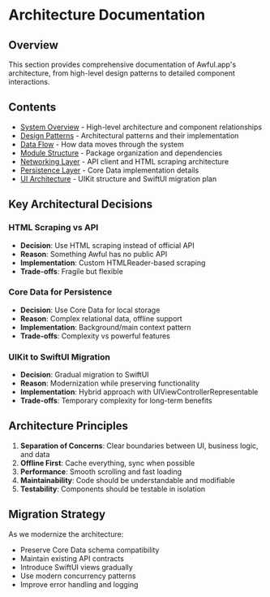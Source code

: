 # Architecture Documentation

## Overview

This section provides comprehensive documentation of Awful.app's architecture, from high-level design patterns to detailed component interactions.

## Contents

- [System Overview](./system-overview.md) - High-level architecture and component relationships
- [Design Patterns](./design-patterns.md) - Architectural patterns and their implementation
- [Data Flow](./data-flow.md) - How data moves through the system
- [Module Structure](./module-structure.md) - Package organization and dependencies
- [Networking Layer](./networking-layer.md) - API client and HTML scraping architecture
- [Persistence Layer](./persistence-layer.md) - Core Data implementation details
- [UI Architecture](./ui-architecture.md) - UIKit structure and SwiftUI migration plan

## Key Architectural Decisions

### HTML Scraping vs API
- **Decision**: Use HTML scraping instead of official API
- **Reason**: Something Awful has no public API
- **Implementation**: Custom HTMLReader-based scraping
- **Trade-offs**: Fragile but flexible

### Core Data for Persistence
- **Decision**: Use Core Data for local storage
- **Reason**: Complex relational data, offline support
- **Implementation**: Background/main context pattern
- **Trade-offs**: Complexity vs powerful features

### UIKit to SwiftUI Migration
- **Decision**: Gradual migration to SwiftUI
- **Reason**: Modernization while preserving functionality
- **Implementation**: Hybrid approach with UIViewControllerRepresentable
- **Trade-offs**: Temporary complexity for long-term benefits

## Architecture Principles

1. **Separation of Concerns**: Clear boundaries between UI, business logic, and data
2. **Offline First**: Cache everything, sync when possible
3. **Performance**: Smooth scrolling and fast loading
4. **Maintainability**: Code should be understandable and modifiable
5. **Testability**: Components should be testable in isolation

## Migration Strategy

As we modernize the architecture:
- Preserve Core Data schema compatibility
- Maintain existing API contracts
- Introduce SwiftUI views gradually
- Use modern concurrency patterns
- Improve error handling and logging
